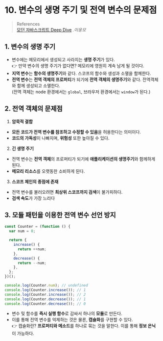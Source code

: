 # 10. 변수의 생명 주기 및 전역 변수의 문제점

> References <br> <a href="http://www.yes24.com/Product/Goods/92742567?OzSrank=1">모던 자바스크립트 Deep Dive</a> _.이웅모_

## 1. 변수의 생명 주기

- 변수에는 메모리에서 생성되고 사라지는 **생명 주기**가 있다. <br>
  👉 만약 변수의 생명 주기가 없다면? 메모리에 영원히 계속 남게 될 것이다.
- **지역 변수**는 **함수의 생명주기**와 같다. 스코프의 함수와 생성과 소멸을 함께한다.
- **전역 변수**는 **전역 객체의 프로퍼티**가 되기에 **전역 객체의 생명주기**와 같다. 전역객체와 함께 생성되고 소멸한다. <br>
  (전역 객체는 node 환경에서는 `global`, 브라우저 환경에서는 `window`가 된다.)

## 2. 전역 객체의 문제점

1. **암묵적 결합**

- **모든 코드가 전역 변수를 참조하고 수정할 수 있음**을 허용한다는 의미이다.
- **코드의 가독성**이 나빠지며, **위험성** 또한 높아질 수 있다.

2. **긴 생명 주기**

- 전역 변수는 **전역 객체**의 프로퍼티가 되기에 **애플리케이션의 생명주기**와 함께하게 된다.
- **메모리 리소스**를 오랫동한 소비하게 된다.

3. **스코프 체인의 종점에 존재**

- 전역 변수를 불러오려면 **최상위 스코프까지 검색**이 불가피하다.
- **검색 속도**가 가장 느리다

## 3. 모듈 패턴을 이용한 전역 변수 선언 방지

```javascript
const Counter = (function () {
  var num = 0;

  return {
    increase() {
      return ++num;
    },
    decrease() {
      return --num;
    },
  };
})();

console.log(Counter.num); // undefined
console.log(Counter.increase()); // 1
console.log(Counter.increase()); // 2
console.log(Counter.decrease()); // 1
console.log(Counter.decrease()); // 0
```

- 변수 및 함수를 **즉시 실행 함수**로 감싸서 하나의 **모듈**로 만든다.
- 이를 통해 전역 변수를 억제하는 것은 물론, **캡슐화**를 구현할 수 있다. <br>
  👉 캡슐화란? **프로퍼티와 메소드**를 하나로 묶는 것을 말한다. 이를 통해 **정보 은닉**이 가능하다.
